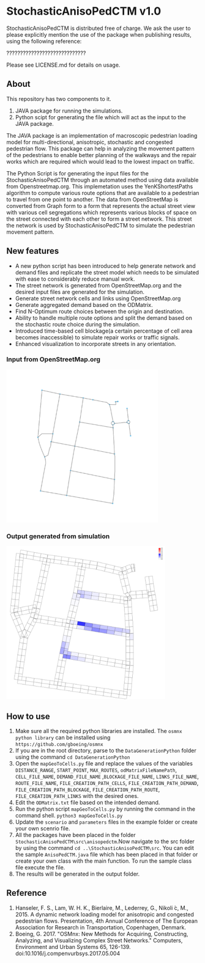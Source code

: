 StochasticAnisoPedCTM v1.0
======

StochasticAnisoPedCTM is distributed free of charge. We ask the user to please explicitly mention the use of the package when publishing results, using the following reference:

?????????????????????????????

Please see LICENSE.md for details on usage.

## About
This repository has two components to it.
1. JAVA package for running the simulations.
2. Python scipt for generating the file which will act as the input to the JAVA package. 

The JAVA package is an implementation of macroscopic pedestrian loading model for multi-directional, anisotropic, stochastic and congested pedestrian flow. This package can help in analyzing the movement pattern of the pedestrians to enable better planning of the walkways and the repair works which are required which would lead to the lowest impact on traffic.

The Python Script is for generating the input files for the StochasticAnisoPedCTM through an automated method using data available from Openstreetmap.org. This implemetation uses the YenKShortestPaths algorithm to compute various route options that are available 
to a pedestrian to travel from one point to another. The data from OpenStreetMap is converted from Graph form to a form that represents the actual street view with various cell segregations which represents various blocks of space on the street connected with each other to form a street network. This street the network is used by StochasticAnisoPedCTM to simulate the pedestrian movement pattern.

## New features
- A new python script has been introduced to help generate network and demand files and replicate the street model which needs to be simulated with ease to considerably reduce manual work.
- The street network is generated from OpenStreetMap.org and the desired input files are generated for the simulation.
- Generate street network cells and links using OpenStreetMap.org
- Generate aggregated demand based on the ODMatrix.
- Find N-Optimum route choices between the origin and destination.
- Ability to handle multiple route options and split the demand based on the stochastic route choice during the simulation.
- Introduced time-based cell blockage(a certain percentage of cell area becomes inaccessible) to simulate repair works or traffic signals.
- Enhanced visualization to incorporate streets in any orientation.

### Input from OpenStreetMap.org
<img src="snapshots/OpenStreetMap.png" height="400">

### Output generated from simulation
<img src="snapshots/OutputStreetNetwork.png" height="400">

## How to use
1. Make sure all the required python libraries are installed. The `osmnx python library` can be installed using `https://github.com/gboeing/osmnx`
2. If you are in the root directory, parse to the `DataGenerationPython` folder using the command `cd DataGenerationPython`
3. Open the `mapGeoToCells.py` file and replace the values of the variables `DISTANCE_RANGE`, `START_POINT`, `MAX_ROUTES`, `odMatrixFileNamePath`, `CELL_FILE_NAME`, `DEMAND_FILE_NAME` ,`BLOCKAGE_FILE_NAME`, `LINKS_FILE_NAME`, `ROUTE_FILE_NAME`, `FILE_CREATION_PATH_CELLS`, `FILE_CREATION_PATH_DEMAND`, `FILE_CREATION_PATH_BLOCKAGE`, `FILE_CREATION_PATH_ROUTE`, `FILE_CREATION_PATH_LINKS` with the desired ones.
4. Edit the `ODMatrix.txt` file based on the intended demand.
5. Run the python script `mapGeoToCells.py` by running the command in the command shell. `python3 mapGeoToCells.py`
6. Update the `scenario` and `parameters` files in the example folder or create your own scenrio file.
7. All the packages have been placed in the folder `StochasticAnisoPedCTM\src\anisopedctm`.Now navigate to the src folder by using the command `cd ..\StochasticAnisoPedCTM\src`. You can edit the sample `AnisoPedCTM.java` file which has been placed in that folder or create your own class with the main function. To run the sample class file execute the  file.
8. The results will be generated in the output folder.

## Reference
1. Hanseler, F. S., Lam, W. H. K., Bierlaire, M., Lederrey, G., Nikoli ́c, M., 2015. A dynamic network loading model for anisotropic and congested pedestrian flows. Presentation, 4th Annual Conference of The European Association for Research in Transportation, Copenhagen, Denmark.
2. Boeing, G. 2017. "OSMnx: New Methods for Acquiring, Constructing, Analyzing, and Visualizing Complex Street Networks." Computers, Environment and Urban Systems 65, 126-139. doi:10.1016/j.compenvurbsys.2017.05.004